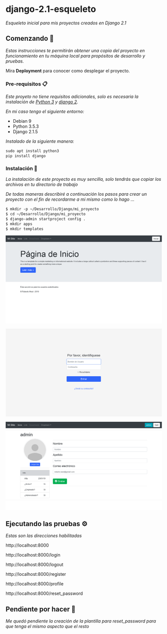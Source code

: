 # django-2.1-esqueleto

_Esqueleto inicial para mis proyectos creados en Django 2.1_

## Comenzando 🚀

_Estas instrucciones te permitirán obtener una copia del proyecto en funcionamiento en tu máquina local para propósitos de desarrollo y pruebas._

Mira **Deployment** para conocer como desplegar el proyecto.


### Pre-requisitos 📋

_Este proyeto no tiene requisitos adicionales, solo es necesaria la instalación de [Python 3](https://www.python.org) y [django 2](https://www.djangoproject.com)._

_En mi caso tengo el siguiente entorno:_

* Debian 9
* Python 3.5.3
* Django 2.1.5

_Instalado de la siguiente manera:_

```
sudo apt install python3
pip install django
```

### Instalación 🔧

_La instalación de este proyecto es muy sencilla, solo tendrás que copiar los archivos en tu directorio de trabajo_

_De todas maneras describiré a continuación los pasos para crear un proyecto con el fin de recordarme a mi mismo como lo hago ..._

```
$ mkdir -p ~/Desarrollo/Django/mi_proyecto
$ cd ~/Desarrollo/Django/mi_proyecto
$ django-admin startproject config .
$ mkdir apps
$ mkdir templates
```

![Home Page](pantalla-01.png)

![Login](pantalla-02.png)

![Sign Up](pantalla-03.png)


## Ejecutando las pruebas ⚙️

_Estas son las direcciones habilitadas_

http://localhost:8000

http://localhost:8000/login

http://localhost:8000/logout

http://localhost:8000/register

http://localhost:8000/profile

http://localhost:8000/reset_password


## Pendiente por hacer 📌

_Me quedó pendiente la creación de la plantilla para reset_password para que tenga el mismo aspecto que el resto_
